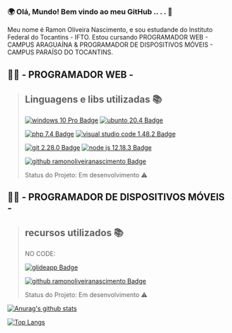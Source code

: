 ### 🌍 Olá, Mundo! Bem vindo ao meu GitHub .. . . 👋


Meu nome é Ramon Oliveira Nascimento, e sou estudande do Instituto Federal do Tocantins - IFTO.
Estou cursando PROGRAMADOR WEB - CAMPUS ARAGUAÍNA & PROGRAMADOR DE DISPOSITIVOS MÓVEIS - CAMPUS PARAÍSO DO TOCANTINS.

## 👨‍💻 - PROGRAMADOR WEB -

>## Linguagens e libs utilizadas :books:
>
>[![windows 10 Pro Badge](https://img.shields.io/badge/-10_PRO-000?style=flat&color=grey&logo=Windows&logoColor=white&label=Windows&labelColor=black)](https://www.microsoft.com/pt-br/windows)
>[![ubunto 20.4 Badge](https://img.shields.io/badge/-20.4-000?style=flat&color=grey&logo=Ubuntu&logoColor=white&label=Ubuntu&labelColor=black)](https://ubuntu.com)
>
>[![php 7.4 Badge](https://img.shields.io/badge/-7.4-000?style=flat&color=grey&logo=Php&logoColor=white&label=Php&labelColor=black)](https://www.php.net)
>[![visual studio code 1.48.2 Badge](https://img.shields.io/badge/-1.48.2-000?style=flat&color=grey&logo=visual-studio-code&logoColor=white&label=visual_studio_code&labelColor=black)](https://code.visualstudio.com)
>
>[![git 2.28.0 Badge](https://img.shields.io/badge/-2.28.0-000?style=flat&color=grey&logo=Git&logoColor=white&label=Git&labelColor=black)](https://git-scm.com)
>[![node js 12.18.3 Badge](https://img.shields.io/badge/-12.18.3-000?style=flat&color=grey&logo=Node-js&logoColor=white&label=Node.JS&labelColor=black)](https://nodejs.org/en)
>
>[![github ramonoliveiranascimento Badge](https://img.shields.io/badge/-Ramon_Oliveira_Nascimento-000?style=flat&color=grey&logo=Github&logoColor=white&label=Github&labelColor=black)](https://github.com/ramonoliveiranascimento)
>
>Status do Projeto: Em desenvolvimento :warning:



## 👨‍💻 - PROGRAMADOR DE DISPOSITIVOS MÓVEIS -

>## recursos utilizados :books:
>
>NO CODE:
>
>[![glideapp Badge](https://img.shields.io/badge/-Aplicativos_Mobile-000?style=flat&color=grey&logo=glide-apps&logoColor=white&label=GlideApps&labelColor=black)](https://app-ougas.glideapp.io/)
>
>[![github ramonoliveiranascimento Badge](https://img.shields.io/badge/-Ramon_Oliveira_Nascimento-000?style=flat&color=grey&logo=Github&logoColor=white&label=Github&labelColor=black)](https://github.com/ramonoliveiranascimento)
>
>Status do Projeto: Em desenvolvimento :warning:


[![Anurag's github stats](https://github-readme-stats.vercel.app/api?username=ramonoliveiranascimento&tab=repositories&show_icons=true&theme=dark)](https://github.com/ramonoliveiranascimento)


[![Top Langs](https://github-readme-stats.vercel.app/api/top-langs/?username=ramonoliveiranascimento&tab=repositories&show_icons=true&theme=dark)](https://github.com/ramonoliveiranascimento)

